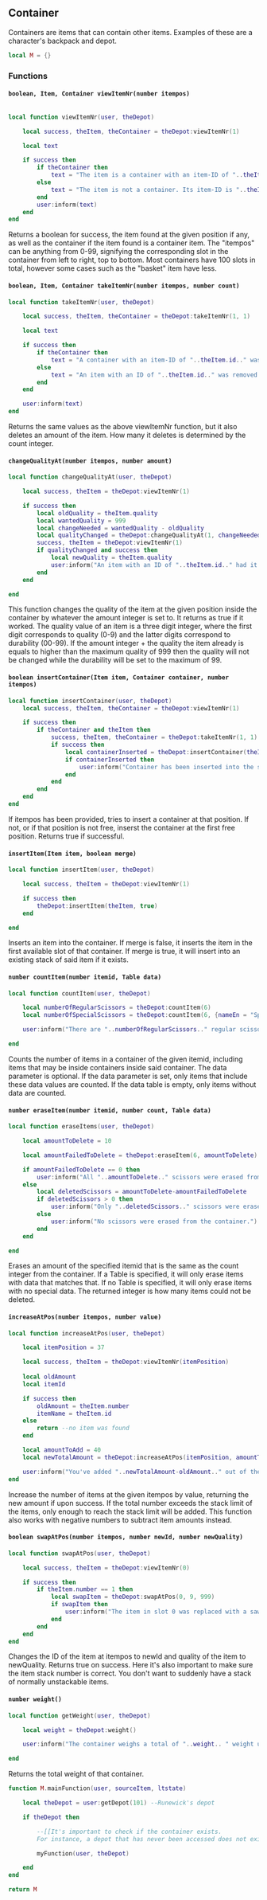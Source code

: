 ## Container

Containers are items that can contain other items. Examples of these are a character's backpack and depot. 

```lua
local M = {}
```

### Functions

#### `boolean, Item, Container viewItemNr(number itempos)`

```lua

local function viewItemNr(user, theDepot)

    local success, theItem, theContainer = theDepot:viewItemNr(1)

    local text

    if success then
        if theContainer then
            text = "The item is a container with an item-ID of "..theItem.id
        else
            text = "The item is not a container. Its item-ID is "..theItem.id
        end
        user:inform(text)
    end
end
```

Returns a boolean for success, the item found at the given position if any, as well as the container if the item found is a container item.
The "itempos" can be anything from 0-99, signifying the corresponding slot in the container from left to right, top to bottom.
Most containers have 100 slots in total, however some cases such as the "basket" item have less.

#### `boolean, Item, Container takeItemNr(number itempos, number count)`

```lua
local function takeItemNr(user, theDepot)

    local success, theItem, theContainer = theDepot:takeItemNr(1, 1)

    local text

    if success then
        if theContainer then
            text = "A container with an item-ID of "..theItem.id.." was removed from the container."
        else
            text = "An item with an ID of "..theItem.id.." was removed from the container."
        end
    end

    user:inform(text)
end
```

Returns the same values as the above viewItemNr function, but it also deletes an amount of the item. How many it deletes is determined by the count integer.

#### `changeQualityAt(number itempos, number amount)`

```lua
local function changeQualityAt(user, theDepot)

    local success, theItem = theDepot:viewItemNr(1)

    if success then
        local oldQuality = theItem.quality
        local wantedQuality = 999
        local changeNeeded = wantedQuality - oldQuality
        local qualityChanged = theDepot:changeQualityAt(1, changeNeeded)
        success, theItem = theDepot:viewItemNr(1)
        if qualityChanged and success then
            local newQuality = theItem.quality
            user:inform("An item with an ID of "..theItem.id.." had it's quality changed from "..oldQuality.. " to "..newQuality..".")
        end
    end

end
```

This function changes the quality of the item at the given position inside the container by whatever the amount integer is set to. It returns as true if it worked.
The quality value of an item is a three digit  integer, where the first digit corresponds to quality (0-9) and the latter digits correspond to durability (00-99).
If the amount integer + the quality the item already is equals to higher than the maximum quality of 999 then the quality will not be changed while the durability will be set to the maximum of 99.

#### `boolean insertContainer(Item item, Container container, number itempos)`

```lua
local function insertContainer(user, theDepot)
    local success, theItem, theContainer = theDepot:viewItemNr(1)

    if success then
        if theContainer and theItem then
            success, theItem, theContainer = theDepot:takeItemNr(1, 1)
            if success then
                local containerInserted = theDepot:insertContainer(theItem, theContainer, 2)
                if containerInserted then
                    user:inform("Container has been inserted into the slot.")
                end
            end
        end
    end
end
```

If itempos has been provided, tries to insert a container at that position. If not, or if that position is not free, inserst the container at the first free position. Returns true if successful.

#### `insertItem(Item item, boolean merge)`

```lua
local function insertItem(user, theDepot)

    local success, theItem = theDepot:viewItemNr(1)

    if success then
        theDepot:insertItem(theItem, true)
    end

end
```
Inserts an item into the container. 
If merge is false, it inserts the item in the first available slot of that container.
If merge is true, it will insert into an existing stack of said item if it exists.

#### `number countItem(number itemid, Table data)`

```lua
local function countItem(user, theDepot)

    local numberOfRegularScissors = theDepot:countItem(6)
    local numberOfSpecialScissors = theDepot:countItem(6, {nameEn = "Special Scissor"})

    user:inform("There are "..numberOfRegularScissors.." regular scissors and "..numberOfSpecialScissors.. " special scissors in the container.")

end
```

Counts the number of items in a container of the given itemid, including items that may be inside containers inside said container.
The data parameter is optional. If the data parameter is set, only items that include these data values are counted. If the data table is empty, only items without data are counted.

#### `number eraseItem(number itemid, number count, Table data)`

```lua
local function eraseItems(user, theDepot)

    local amountToDelete = 10

    local amountFailedToDelete = theDepot:eraseItem(6, amountToDelete)

    if amountFailedToDelete == 0 then
        user:inform("All "..amountToDelete.." scissors were erased from the container.")
    else
        local deletedScissors = amountToDelete-amountFailedToDelete
        if deletedScissors > 0 then
            user:inform("Only "..deletedScissors.." scissors were erased from the container.")
        else
            user:inform("No scissors were erased from the container.")
        end
    end

end
```

Erases an amount of the specified itemid that is the same as the count integer from the container. If a Table is specified, it will only erase items with data that matches that. If no Table is specified, it will only erase items with no special data. The returned integer is how many items could not be deleted.

#### `increaseAtPos(number itempos, number value)`

```lua
local function increaseAtPos(user, theDepot)

    local itemPosition = 37

    local success, theItem = theDepot:viewItemNr(itemPosition)
    
    local oldAmount
    local itemId

    if success then
        oldAmount = theItem.number
        itemName = theItem.id
    else
        return --no item was found
    end

    local amountToAdd = 40
    local newTotalAmount = theDepot:increaseAtPos(itemPosition, amountToAdd)

    user:inform("You've added "..newTotalAmount-oldAmount.." out of the set "..amountToAdd.." requested additions to the item in slot "..itemPosition.." with the id of "..itemId.." making for a total of "..newTotalAmount.." from the previous "..oldAmount)
end
```
Increase the number of items at the given itempos by value, returning the new amount if upon success.
If the total number exceeds the stack limit of the items, only enough to reach the stack limit will be added.
This function also works with negative numbers to subtract item amounts instead.

#### `boolean swapAtPos(number itempos, number newId, number newQuality)`

```lua
local function swapAtPos(user, theDepot)

    local success, theItem = theDepot:viewItemNr(0)

    if success then
        if theItem.number == 1 then
            local swapItem = theDepot:swapAtPos(0, 9, 999)
            if swapItem then
                user:inform("The item in slot 0 was replaced with a saw and the quality was set to 999")
            end
        end
    end
end
```

Changes the ID of the item at itempos to newId and quality of the item to newQuality.
Returns true on success.
Here it's also important to make sure the item stack number is correct. You don't want to suddenly have a stack of normally unstackable items.

#### `number weight()`

```lua
local function getWeight(user, theDepot)

    local weight = theDepot:weight()

    user:inform("The container weighs a total of "..weight.. " weight units.")

end

```

Returns the total weight of that container.

```lua
function M.mainFunction(user, sourceItem, ltstate)

    local theDepot = user:getDepot(101) --Runewick's depot

    if theDepot then

        --[[It's important to check if the container exists. 
        For instance, a depot that has never been accessed does not exist for that character.]]

        myFunction(user, theDepot)

    end
end

return M
```
